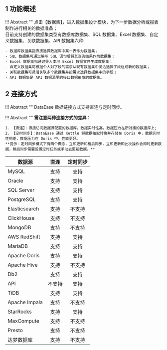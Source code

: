 ## 1 功能概述!!! Abstract ""    点击【数据集】，进入数据集设计模块，为下一步数据分析或报表制作进行相关的数据准备；      目前支持创建的数据集类型有数据库数据集、SQL 数据集、Excel 数据集、自定义数据集、关联数据集、API 数据集六种:    - 数据库数据集指直接选择数据库中某一表作为数据集；    - SQL 数据集可通过编写 SQL 语句后将其查询结果作为数据集；    - Excel 数据集指通过导入本地 Excel 数据文件生成数据集；    - 自定义数据集可根据个人对字段的需求从现有数据集中灵活选择字段组成新的数据集；    - 关联数据集可灵活关联多个数据集并按需求选择数据集中的字段；    - API 数据集是 API 数据源里的接口数据形成的数据集。## 2 连接方式!!! Abstract ""    DataEase 数据链接方式支持直连与定时同步。!!! Abstract ""    **需注意两种连接方式的差异：**      1. 【直连】：直接访问数据源配置的数据库，数据实时性高，数据压力在所对接的数据库上;      2. 【定时同步】：DataEase 通过 Kettle 将数据抽取转换并存储在 Doris 中，数据实时性稍差，数据压力在 Doris 中，性能更好。      **提示：定时同步模式下有两个概念，立即更新和稍后同步，立即更新即此次操作会即时更新数据，稍后同步需要设置定时任务或手动去更新数据。**    | 数据源           | 直连  |  定时同步  ||---------------|:---:|:------:|| MySQL         | 支持  |   支持   || Oracle        | 支持  |   支持   | | SQL Server    | 支持  |   支持   || PostgreSQL    | 支持  |   支持   || Elasticsearch | 支持  |  不支持   || ClickHouse    | 支持  |  不支持   || MongoDB       | 支持  |  不支持   || AWS RedShift  | 支持  |   支持   || MariaDB       | 支持  |   支持   || Apache Doris  | 支持  |   支持   || Apache Hive   | 支持  |  不支持   || Db2           | 支持  |   支持   || API           | 不支持 |   支持   || TiDB          | 支持  |   支持   || Apache Impala | 支持  |  不支持   || StarRocks     | 支持  |   支持   || MaxCompute    | 支持  |  不支持   || Presto        | 支持  |  不支持   || 达梦数据库      | 支持  |  不支持   |